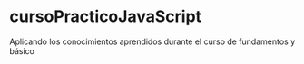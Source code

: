 # cursoPracticoJavaScript
Aplicando los conocimientos aprendidos durante el curso de fundamentos y básico

